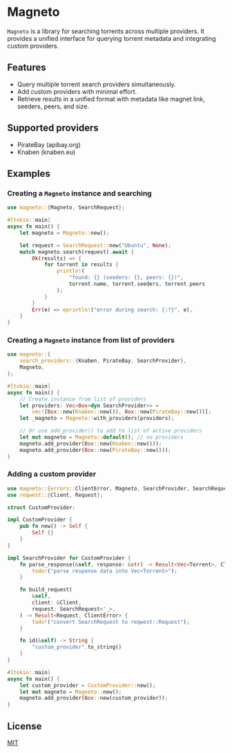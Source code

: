 <!-- cargo-sync-readme start -->

# Magneto

`Magneto` is a library for searching torrents across multiple providers.
It provides a unified interface for querying torrent metadata and integrating
custom providers.

## Features
- Query multiple torrent search providers simultaneously.
- Add custom providers with minimal effort.
- Retrieve results in a unified format with metadata like magnet link, seeders, peers, and size.

## Supported providers
- PirateBay (apibay.org)
- Knaben (knaben.eu)

## Examples

### Creating a `Magneto` instance and searching

```rust
use magneto::{Magneto, SearchRequest};

#[tokio::main]
async fn main() {
    let magneto = Magneto::new();

    let request = SearchRequest::new("Ubuntu", None);
    match magneto.search(request).await {
        Ok(results) => {
            for torrent in results {
                println!(
                    "found: {} (seeders: {}, peers: {})",
                    torrent.name, torrent.seeders, torrent.peers
                );
            }
        }
        Err(e) => eprintln!("error during search: {:?}", e),
    }
}
```

### Creating a `Magneto` instance from list of providers

```rust
use magneto::{
    search_providers::{Knaben, PirateBay, SearchProvider},
    Magneto,
};

#[tokio::main]
async fn main() {
    // Create instance from list of providers
    let providers: Vec<Box<dyn SearchProvider>> =
        vec![Box::new(Knaben::new()), Box::new(PirateBay::new())];
    let _magneto = Magneto::with_providers(providers);

    // Or use add_provider() to add to list of active providers
    let mut magneto = Magneto::default(); // no providers
    magneto.add_provider(Box::new(Knaben::new()));
    magneto.add_provider(Box::new(PirateBay::new()));
}
```

### Adding a custom provider

```rust
use magneto::{errors::ClientError, Magneto, SearchProvider, SearchRequest, Torrent};
use reqwest::{Client, Request};

struct CustomProvider;

impl CustomProvider {
    pub fn new() -> Self {
        Self {}
    }
}

impl SearchProvider for CustomProvider {
    fn parse_response(&self, response: &str) -> Result<Vec<Torrent>, ClientError> {
        todo!("parse response data into Vec<Torrent>");
    }

    fn build_request(
        &self,
        client: &Client,
        request: SearchRequest<'_>,
    ) -> Result<Request, ClientError> {
        todo!("convert SearchRequest to reqwest::Request");
    }

    fn id(&self) -> String {
        "custom_provider".to_string()
    }
}

#[tokio::main]
async fn main() {
    let custom_provider = CustomProvider::new();
    let mut magneto = Magneto::new();
    magneto.add_provider(Box::new(custom_provider));
}
```

<!-- cargo-sync-readme end -->

## License
[MIT](/LICENSE)
